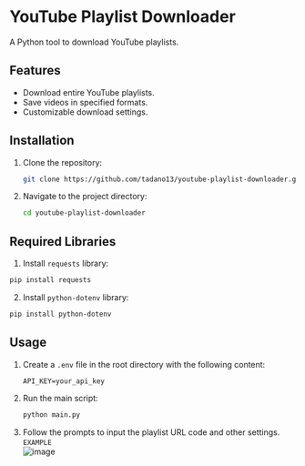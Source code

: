 # YouTube Playlist Downloader

A Python tool to download YouTube playlists.

## Features

- Download entire YouTube playlists.
- Save videos in specified formats.
- Customizable download settings.

## Installation

1. Clone the repository:
   ```bash
   git clone https://github.com/tadano13/youtube-playlist-downloader.git
   ```
2. Navigate to the project directory:
   ```bash
   cd youtube-playlist-downloader
   ```
## Required Libraries

1. Install `requests` library:<br>
```sh
pip install requests
```
2. Install `python-dotenv` library:<br>
```sh
pip install python-dotenv
```

## Usage

1. Create a `.env` file in the root directory with the following content:
   ```env
   API_KEY=your_api_key
   ```
2. Run the main script:
   ```bash
   python main.py
   ```
3. Follow the prompts to input the playlist URL code and other settings.<br>
   `EXAMPLE`<br>
   ![image](https://github.com/user-attachments/assets/b2881fe9-2c78-4ca2-b558-3ed25ab5ada1)
   



 

